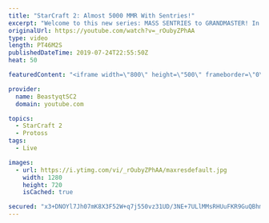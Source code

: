 ```yaml
---
title: "StarCraft 2: Almost 5000 MMR With Sentries!"
excerpt: "Welcome to this new series: MASS SENTRIES to GRANDMASTER! In this series, we will see how far I can get by playing ONLY Sentries on the ladder in ALL Protoss matchups!  Here are a few more Mass Sentry games from playing the series on stream.   Feel free to let me know if you have any suggestions for"
originalUrl: https://youtube.com/watch?v=_rOubyZPhAA
type: video
length: PT46M2S
publishedDateTime: 2019-07-24T22:55:50Z
heat: 50

featuredContent: "<iframe width=\"800\" height=\"500\" frameborder=\"0\" src=\"https://www.youtube.com/embed/_rOubyZPhAA\" allow=\"accelerometer; autoplay; encrypted-media; gyroscope; picture-in-picture\" allowfullscreen></iframe>"

provider:
  name: BeastyqtSC2
  domain: youtube.com

topics:
  - StarCraft 2
  - Protoss
tags:
  - Live

images:
  - url: https://i.ytimg.com/vi/_rOubyZPhAA/maxresdefault.jpg
    width: 1280
    height: 720
    isCached: true

secured: "x3+DNOYl7Jh07mK8X3F52W+q7j550vz31UD/3NE+7ULlMMsRHUuFKR9GuQBhm39syNbFXLJc1sKHRjN2t3YRIHaSIS/U+QhGUj+CnywceEuFhMRpo22UOA/Q5bL4oSQ7z/mNZRUJ8OnZirhn9fmPEaKRGeKOEmqRNrKkX6UMG9TH2n0gHKk5RVWnNlw6fYu+oS1iBQBj0tC7f13OWJKsWMRMZUOWlVUxXC7UXiv9aPya+qmkOu0oXjefbi1va3LskzHUyVw7x1VGBnOe50chEhsvpd/knoDMZmC3O8nBrMcWscf7z2/CiWzyvlCctRG93Pu2LRZmComRL+w2YOSMd8E5EBXQHBXmlVQ0/py5iSRYb1OsR6T1JZ9CjUXOKlqNheJ8fw8GwxSYxyftTnRuWwAnj3+CbeAFCjXG2l+/J2o=;vSONLKQlm8db2k+/cOcJXg=="
---
```


